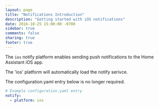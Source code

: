 ```yaml
---
layout: page
title: "Notifications Introduction"
description: "Getting started with iOS notifications"
date: 2016-10-25 15:00:00 -0700
sidebar: true
comments: false
sharing: true
footer: true
---
```


The `ios` notify platform enables sending push notifications to the Home Assistant iOS app.

The 'ios' platform will automatically load the notify serivce.

The configuration.yaml entry below is no longer required.

```yaml
# Example configuration.yaml entry
notify:
  - platform: ios
```
